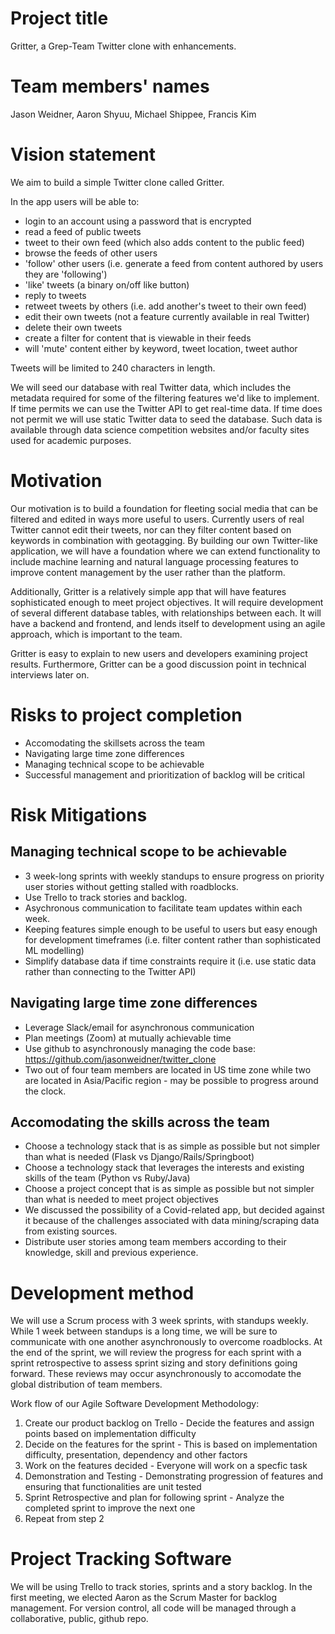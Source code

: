 # Project title
Gritter, a Grep-Team Twitter clone with enhancements.

# Team members' names
Jason Weidner, Aaron Shyuu, Michael Shippee, Francis Kim

# Vision statement
We aim to build a simple Twitter clone called Gritter.

In the app users will be able to:
- login to an account using a password that is encrypted
- read a feed of public tweets
- tweet to their own feed (which also adds content to the public feed)
- browse the feeds of other users
- 'follow' other users (i.e. generate a feed from content authored by users they are 'following') 
- 'like' tweets (a binary on/off like button)
- reply to tweets
- retweet tweets by others (i.e. add another's tweet to their own feed)
- edit their own tweets (not a feature currently available in real Twitter)
- delete their own tweets
- create a filter for content that is viewable in their feeds
- will 'mute' content either by keyword, tweet location, tweet author

Tweets will be limited to 240 characters in length.

We will seed our database with real Twitter data, which includes the metadata required for some of the filtering features we'd like to implement. If time permits we can use the Twitter API to get real-time data. If time does not permit we will use static Twitter data to seed the database. Such data is available through data science competition websites and/or faculty sites used for academic purposes.

# Motivation
Our motivation is to build a foundation for fleeting social media that can be filtered and edited in ways more useful to users. Currently users of real Twitter cannot edit their tweets, nor can they filter content based on keywords in combination with geotagging. By building our own Twitter-like application, we will have a foundation where we can extend functionality to include machine learning and natural language processing features to improve content management by the user rather than the platform.

Additionally, Gritter is a relatively simple app that will have features sophisticated enough to meet project objectives. It will require development of several different database tables, with relationships between each. It will have a backend and frontend, and lends itself to development using an agile approach, which is important to the team. 

Gritter is easy to explain to new users and developers examining project results. Furthermore, Gritter can be a good discussion point in technical interviews later on.

# Risks to project completion
- Accomodating the skillsets across the team
- Navigating large time zone differences
- Managing technical scope to be achievable
- Successful management and prioritization of backlog will be critical

# Risk Mitigations
## Managing technical scope to be achievable
- 3 week-long sprints with weekly standups to ensure progress on priority user stories without getting stalled with roadblocks.
- Use Trello to track stories and backlog. 
- Asychronous communication to facilitate team updates within each week.
- Keeping features simple enough to be useful to users but easy enough for development timeframes (i.e. filter content rather than sophisticated ML modelling)
- Simplify database data if time constraints require it (i.e. use static data rather than connecting to the Twitter API)

## Navigating large time zone differences
- Leverage Slack/email for asynchronous communication
- Plan meetings (Zoom) at mutually achievable time
- Use github to asynchronously managing the code base: https://github.com/jasonweidner/twitter_clone
- Two out of four team members are located in US time zone while two are located in Asia/Pacific region - may be possible to progress around the clock. 

## Accomodating the skills across the team
- Choose a technology stack that is as simple as possible but not simpler than what is needed (Flask vs Django/Rails/Springboot)
- Choose a technology stack that leverages the interests and existing skills of the team (Python vs Ruby/Java)
- Choose a project concept that is as simple as possible but not simpler than what is needed to meet project objectives
- We discussed the possibility of a Covid-related app, but decided against it because of the challenges associated with data mining/scraping data from existing sources.
- Distribute user stories among team members according to their knowledge, skill and previous experience.

# Development method
We will use a Scrum process with 3 week sprints, with standups weekly. While 1 week between standups is a long time, we will be sure to communicate with one another asynchronously to overcome roadblocks. At the end of the sprint, we will review the progress for each sprint with a sprint retrospective to assess sprint sizing and story definitions going forward. These reviews may occur asynchronously to accomodate the global distribution of team members.

Work flow of our Agile Software Development Methodology:
1. Create our product backlog on Trello - Decide the features and assign points based on implementation difficulty
2. Decide on the features for the sprint - This is based on implementation difficulty, presentation, dependency and other factors
3. Work on the features decided - Everyone will work on a specfic task 
4. Demonstration and Testing - Demonstrating progression of features and ensuring that functionalities are unit tested
5. Sprint Retrospective and plan for following sprint - Analyze the completed sprint to improve the next one
6. Repeat from step 2

# Project Tracking Software 
We will be using Trello to track stories, sprints and a story backlog. In the first meeting, we elected Aaron as the Scrum Master for backlog management. For version control, all code will be managed through a collaborative, public, github repo.
